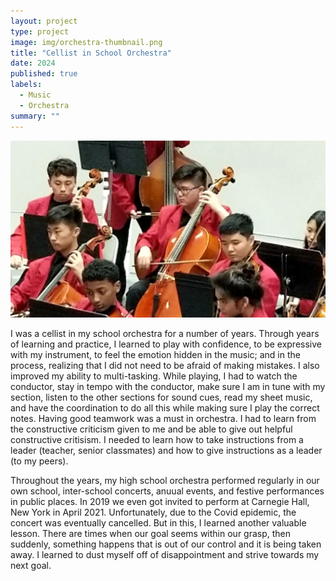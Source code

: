 ```yaml
---
layout: project
type: project
image: img/orchestra-thumbnail.png
title: "Cellist in School Orchestra"
date: 2024
published: true
labels:
  - Music
  - Orchestra
summary: ""
---
```


<img class="img-fluid" src="../img/orchestra-pic.jpg">

I was a cellist in my school orchestra for a number of years. Through years of learning and practice, I learned to play with confidence, to be expressive with my instrument, to feel the emotion hidden in the music; and in the process, realizing that I did not need to be afraid of making mistakes. I also improved my ability to multi-tasking. While playing, I had to watch the conductor, stay in tempo with the conductor, make sure I am in tune with my section, listen to the other sections for sound cues, read my sheet music, and have the coordination to do all this while making sure I play the correct notes. Having good teamwork was a must in orchestra. I had to learn from the constructive criticism given to me and be able to give out helpful constructive critisism. I needed to learn how to take instructions from a leader (teacher, senior classmates) and how to give instructions as a leader (to my peers).

Throughout the years, my high school orchestra performed regularly in our own school, inter-school concerts, anuual events, and festive performances in public places. In 2019 we even got invited to perform at Carnegie Hall, New York in April 2021. Unfortunately, due to the Covid epidemic, the concert was eventually cancelled. But in this, I learned another valuable lesson. There are times when our goal seems within our grasp, then suddenly, something happens that is out of our control and it is being taken away. I learned to dust myself off of disappointment and strive towards my next goal.
